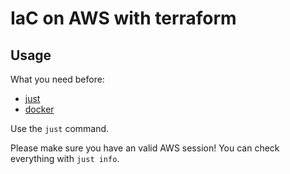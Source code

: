 # IaC on AWS with terraform

## Usage

What you need before: 
- [just](https://github.com/casey/just)
- [docker](https://docker.io)

Use the `just` command.

Please make sure you have an valid AWS session! You can check everything with `just info`.
